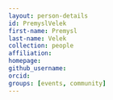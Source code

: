```yaml
---
layout: person-details
id: PremyslVelek
first-name: Premysl
last-name: Velek
collection: people
affiliation:
homepage:
github_username:
orcid:
groups: [events, community]
---
```

